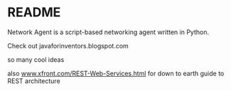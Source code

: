 # README #

Network Agent is a script-based networking agent written in Python.

Check out javaforinventors.blogspot.com

so many cool ideas

also www.xfront.com/REST-Web-Services.html for down to earth guide to REST architecture
